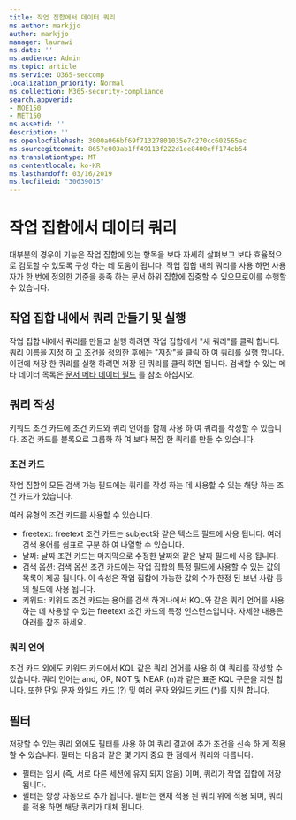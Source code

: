 ```yaml
---
title: 작업 집합에서 데이터 쿼리
ms.author: markjjo
author: markjjo
manager: laurawi
ms.date: ''
ms.audience: Admin
ms.topic: article
ms.service: O365-seccomp
localization_priority: Normal
ms.collection: M365-security-compliance
search.appverid:
- MOE150
- MET150
ms.assetid: ''
description: ''
ms.openlocfilehash: 3000a066bf69f71327801035e7c270cc602565ac
ms.sourcegitcommit: 8657e003ab1ff49113f222d1ee8400eff174cb54
ms.translationtype: MT
ms.contentlocale: ko-KR
ms.lasthandoff: 03/16/2019
ms.locfileid: "30639015"
---
```

# <a name="query-the-data-in-a-working-set"></a>작업 집합에서 데이터 쿼리

대부분의 경우이 기능은 작업 집합에 있는 항목을 보다 자세히 살펴보고 보다 효율적으로 검토할 수 있도록 구성 하는 데 도움이 됩니다. 작업 집합 내의 쿼리를 사용 하면 사용자가 한 번에 정의한 기준을 충족 하는 문서 하위 집합에 집중할 수 있으므로이를 수행할 수 있습니다.

## <a name="creating-and-running-a-query-within-a-working-set"></a>작업 집합 내에서 쿼리 만들기 및 실행

작업 집합 내에서 쿼리를 만들고 실행 하려면 작업 집합에서 "새 쿼리"를 클릭 합니다. 쿼리 이름을 지정 하 고 조건을 정의한 후에는 "저장"을 클릭 하 여 쿼리를 실행 합니다. 이전에 저장 한 쿼리를 실행 하려면 저장 된 쿼리를 클릭 하면 됩니다. 검색할 수 있는 메타 데이터 목록은 [문서 메타 데이터 필드](document-metadata-fields.md) 를 참조 하십시오.

## <a name="building-your-query"></a>쿼리 작성

키워드 조건 카드에 조건 카드와 쿼리 언어를 함께 사용 하 여 쿼리를 작성할 수 있습니다. 조건 카드를 블록으로 그룹화 하 여 보다 복잡 한 쿼리를 만들 수 있습니다.

### <a name="condition-card"></a>조건 카드

작업 집합의 모든 검색 가능 필드에는 쿼리를 작성 하는 데 사용할 수 있는 해당 하는 조건 카드가 있습니다.

여러 유형의 조건 카드를 사용할 수 있습니다.
- freetext: freetext 조건 카드는 subject와 같은 텍스트 필드에 사용 됩니다. 여러 검색 용어를 쉼표로 구분 하 여 나열할 수 있습니다.
- 날짜: 날짜 조건 카드는 마지막으로 수정한 날짜와 같은 날짜 필드에 사용 됩니다.
- 검색 옵션: 검색 옵션 조건 카드에는 작업 집합의 특정 필드에 사용할 수 있는 값의 목록이 제공 됩니다. 이 속성은 작업 집합에 가능한 값의 수가 한정 된 보낸 사람 등의 필드에 사용 됩니다.
- 키워드: 키워드 조건 카드는 용어를 검색 하거나에서 KQL와 같은 쿼리 언어를 사용 하는 데 사용할 수 있는 freetext 조건 카드의 특정 인스턴스입니다. 자세한 내용은 아래를 참조 하세요.

### <a name="query-language"></a>쿼리 언어

조건 카드 외에도 키워드 카드에서 KQL 같은 쿼리 언어를 사용 하 여 쿼리를 작성할 수 있습니다. 쿼리 언어는 and, OR, NOT 및 NEAR (n)과 같은 표준 KQL 구문을 지원 합니다. 또한 단일 문자 와일드 카드 (?) 및 여러 문자 와일드 카드 (*)를 지원 합니다.

## <a name="filter"></a>필터

저장할 수 있는 쿼리 외에도 필터를 사용 하 여 쿼리 결과에 추가 조건을 신속 하 게 적용할 수 있습니다. 필터는 다음과 같은 몇 가지 중요 한 점에서 쿼리와 다릅니다.
- 필터는 임시 (즉, 서로 다른 세션에 유지 되지 않음) 이며, 쿼리가 작업 집합에 저장 됩니다.
- 필터는 항상 자동으로 추가 됩니다. 필터는 현재 적용 된 쿼리 위에 적용 되며, 쿼리를 적용 하면 해당 쿼리가 대체 됩니다.